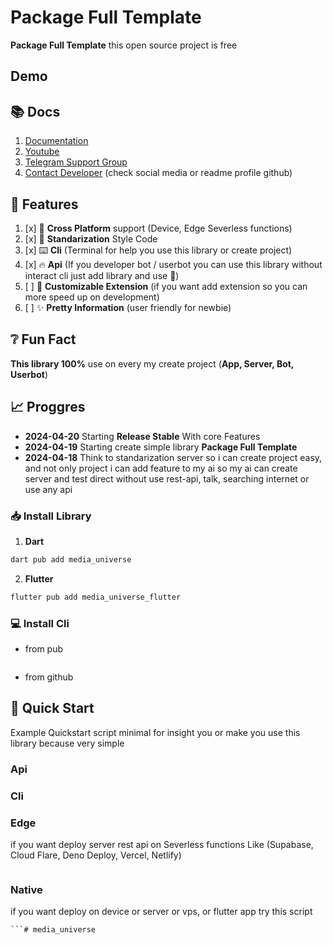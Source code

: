 # Package Full Template
 
**Package Full Template** this open source project is free 

## Demo
 

## 📚️ Docs

1. [Documentation]({url_documentation})
2. [Youtube](https://youtube.com/{main_youtube_username_owner})
3. [Telegram Support Group](https://t.me/{telegram_support_username})
4. [Contact Developer](https://github.com/{main_username_owner}) (check social media or readme profile github)

## 🔖️ Features

1. [x] 📱️ **Cross Platform** support (Device, Edge Severless functions)
2. [x] 📜️ **Standarization** Style Code
3. [x] ⌨️ **Cli** (Terminal for help you use this library or create project)
4. [x] 🔥️ **Api** (If you developer bot / userbot you can use this library without interact cli just add library and use 🚀️)
5. [ ] 🧩️ **Customizable Extension** (if you want add extension so you can more speed up on development)
6. [ ] ✨️ **Pretty Information** (user friendly for newbie)
 
## ❔️ Fun Fact

**This library 100%** use on every my create project (**App, Server, Bot, Userbot**)
 
## 📈️ Proggres
 
- **2024-04-20**
  Starting **Release Stable** With core Features
- **2024-04-19**
  Starting create simple library **Package Full Template**
- **2024-04-18**
  Think to standarization server so i can create project easy, and not only project i can add feature to my ai so my ai can create server and test direct without use rest-api, talk, searching internet or use any api 

### 📥️ Install Library

1. **Dart**

```bash
dart pub add media_universe
```

2. **Flutter**

```bash
flutter pub add media_universe_flutter
```

### 💻️ Install Cli

- from pub

```bash

```

- from github

## 🚀️ Quick Start

Example Quickstart script minimal for insight you or make you use this library because very simple 

### Api

### Cli

### Edge

if you want deploy server rest api on Severless functions Like (Supabase, Cloud Flare, Deno Deploy, Vercel, Netlify)

```dart

```


### Native

if you want deploy on device or server or vps, or flutter app try this script

```dart 
```# media_universe
